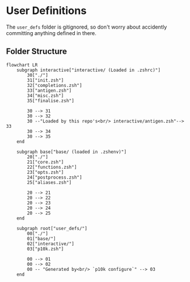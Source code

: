 # User Definitions

The `user_defs` folder is gitignored, so don't worry about accidently committing anything defined in there.

## Folder Structure

```mermaid
flowchart LR
    subgraph interactive["interactive/ (Loaded in .zshrc)"]
        30["./"]
        31["init.zsh"]
        32["completions.zsh"]
        33["antigen.zsh"]
        34["misc.zsh"]
        35["finalise.zsh"]

        30 --> 31
        30 --> 32
        30 --"Loaded by this repo's<br/> interactive/antigen.zsh"--> 33
        30 --> 34
        30 --> 35
    end

    subgraph base["base/ (loaded in .zshenv)"]
        20["./"]
        21["core.zsh"]
        22["functions.zsh"]
        23["opts.zsh"]
        24["postprocess.zsh"]
        25["aliases.zsh"]
    
        20 --> 21
        20 --> 22
        20 --> 23
        20 --> 24
        20 --> 25
    end

    subgraph root["user_defs/"]
        00["./"]
        01["base/"]
        02["interactive/"]
        03["p10k.zsh"]

        00 --> 01
        00 --> 02
        00 -- "Generated by<br/> `p10k configure`" --> 03
    end
    
```
